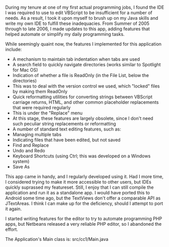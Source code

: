 During my tenure at one of my first actual programming jobs, I found the IDE I was required to use to edit VBScript to be insufficient for a number of needs. As a result, I took it upon myself to brush up on my Java skills and write my own IDE to fulfill these inadequacies. From Summer of 2005 through to late 2006, I made updates to this app, adding features that helped automate or simplify my daily programming tasks.

While seemingly quaint now, the features I implemented for this application include:
 - A mechanism to maintain tab indentation when tabs are used
 - A search field to quickly navigate directories (works similar to Spotlight for Mac OS)
 - Indication of whether a file is ReadOnly (in the File List, below the directories)
  - This was to deal with the version control we used, which "locked" files by making them ReadOnly
 - Quick reformatting utilities for converting strings between VBScript carriage returns, HTML, and other common placeholder replacements that were required regularly
  - This is under the "Replace" menu
  - At this stage, these features are largely obsolete, since I don't need such peculiar string replacements or reformatting
 - A number of standard text editing features, such as:
  - Managing multiple tabs
  - Indicating files that have been edited, but not saved
  - Find and Replace
  - Undo and Redo
  - Keyboard Shortcuts (using Ctrl; this was developed on a Windows system)
  - Save As

This app came in handy, and I regularly developed using it. Had I more time, I considered trying to make it more accessible to other users, but IDEs quickly suprassed my featureset. Still, I enjoy that I can still compile the application and run it as a standalone app. I would have ported this to Android some time ago, but the TextViews don't offer a comparable API as JTextAreas. I think I can make up for the deficiency, should I attempt to port it again.

I started writing features for the editor to try to automate programming PHP apps, but Netbeans released a very reliable PHP editor, so I abandoned the effort.

The Application's Main class is:  src/cc1/Main.java 

